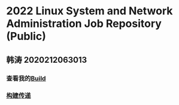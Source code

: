 # 2022 Linux System and Network Administration Job Repository (Public)

## 韩涛 2020212063013

### 查看我的[Build](https://api.travis-ci.com/CUCCS/2022-linux-public-HantaoGG.svg?branch=task04)

### [构建传递](https://github.com/CUCCS/2022-linux-public-HantaoGG/pull/4/checks?check_run_id=6062671101)